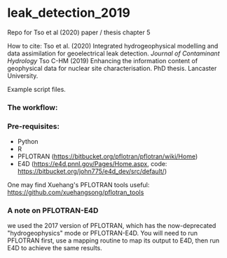 # leak_detection_2019
Repo for Tso et al (2020) paper / thesis chapter 5

How to cite: 
Tso et al. (2020) Integrated hydrogeophysical modelling and data assimilation for geoelectrical leak detection. *Journal of Contaminant Hydrology*
Tso C-HM (2019) Enhancing the information content of geophysical data for nuclear site characterisation. PhD thesis. Lancaster University.



Example script files.

### The workflow:


### Pre-requisites:
- Python
- R
- PFLOTRAN (https://bitbucket.org/pflotran/pflotran/wiki/Home)
- E4D (https://e4d.pnnl.gov/Pages/Home.aspx, code: https://bitbucket.org/john775/e4d_dev/src/default/)

One may find Xuehang's PFLOTRAN tools useful: https://github.com/xuehangsong/pflotran_tools

### A note on PFLOTRAN-E4D
we used the 2017 version of PFLOTRAN, which has the now-deprecated "hydrogeophysics" mode or PFLOTRAN-E4D. You will need to run PFLOTRAN first, use a mapping routine to map its output to E4D, then run E4D to achieve the same results.
